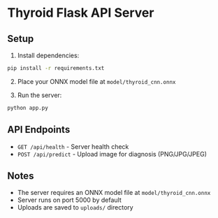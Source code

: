 # Thyroid Flask API Server

## Setup
1. Install dependencies:
```bash
pip install -r requirements.txt
```

2. Place your ONNX model file at `model/thyroid_cnn.onnx`

3. Run the server:
```bash
python app.py
```

## API Endpoints
- `GET /api/health` - Server health check
- `POST /api/predict` - Upload image for diagnosis (PNG/JPG/JPEG)

## Notes
- The server requires an ONNX model file at `model/thyroid_cnn.onnx`
- Server runs on port 5000 by default
- Uploads are saved to `uploads/` directory
